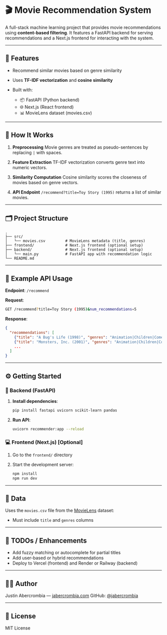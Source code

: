 # 🎬 Movie Recommendation System

A full-stack machine learning project that provides movie recommendations using **content-based filtering**. It features a FastAPI backend for serving recommendations and a Next.js frontend for interacting with the system.

---

## 🚀 Features

* Recommend similar movies based on genre similarity
* Uses **TF-IDF vectorization** and **cosine similarity**
* Built with:

  * 📦 FastAPI (Python backend)
  * 🌐 Next.js (React frontend)
  * 📊 MovieLens dataset (movies.csv)

---

## 🧠 How It Works

1. **Preprocessing**
   Movie genres are treated as pseudo-sentences by replacing `|` with spaces.

2. **Feature Extraction**
   TF-IDF vectorization converts genre text into numeric vectors.

3. **Similarity Computation**
   Cosine similarity scores the closeness of movies based on genre vectors.

4. **API Endpoint**
   `/recommend?title=Toy Story (1995)` returns a list of similar movies.

---

## 🗂️ Project Structure

```
.
├── src/
│   └── movies.csv         # MovieLens metadata (title, genres)
├── frontend/              # Next.js frontend (optional setup)
├── backend/               # Next.js frontend (optional setup)
│   └── main.py            # FastAPI app with recommendation logic
└── README.md
```

---

## 🧪 Example API Usage

**Endpoint**: `/recommend`

**Request**:

```bash
GET /recommend?title=Toy Story (1995)&num_recommendations=5
```

**Response**:

```json
{
  "recommendations": [
    {"title": "A Bug's Life (1998)", "genres": "Animation|Children|Comedy"},
    {"title": "Monsters, Inc. (2001)", "genres": "Animation|Children|Comedy"},
    ...
  ]
}
```

---

## ⚙️ Getting Started

### 🔧 Backend (FastAPI)

1. **Install dependencies**:

   ```bash
   pip install fastapi uvicorn scikit-learn pandas
   ```

2. **Run API**:

   ```bash
   uvicorn recommender:app --reload
   ```

### 💻 Frontend (Next.js) \[Optional]

1. Go to the `frontend/` directory
2. Start the development server:

   ```bash
   npm install
   npm run dev
   ```

---

## 📁 Data

Uses the `movies.csv` file from the [MovieLens](https://grouplens.org/datasets/movielens/) dataset:

* Must include `title` and `genres` columns

---

## 📌 TODOs / Enhancements

* Add fuzzy matching or autocomplete for partial titles
* Add user-based or hybrid recommendations
* Deploy to Vercel (frontend) and Render or Railway (backend)

---

## 🧑‍💻 Author

Justin Abercrombia — [jabercrombia.com](https://jabercrombia.com)
GitHub: [@jabercrombia](https://github.com/jabercrombia)

---

## 📄 License

MIT License
